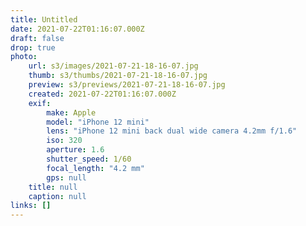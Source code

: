 ```yaml
---
title: Untitled
date: 2021-07-22T01:16:07.000Z
draft: false
drop: true
photo:
    url: s3/images/2021-07-21-18-16-07.jpg
    thumb: s3/thumbs/2021-07-21-18-16-07.jpg
    preview: s3/previews/2021-07-21-18-16-07.jpg
    created: 2021-07-22T01:16:07.000Z
    exif:
        make: Apple
        model: "iPhone 12 mini"
        lens: "iPhone 12 mini back dual wide camera 4.2mm f/1.6"
        iso: 320
        aperture: 1.6
        shutter_speed: 1/60
        focal_length: "4.2 mm"
        gps: null
    title: null
    caption: null
links: []
---
```


